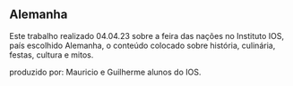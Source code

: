 ## Alemanha
Este trabalho realizado 04.04.23 sobre a feira das nações no Instituto IOS, país escolhido Alemanha, o conteúdo colocado sobre história, culinária, festas, cultura e mitos.

produzido por: Mauricio e Guilherme
alunos do IOS.

